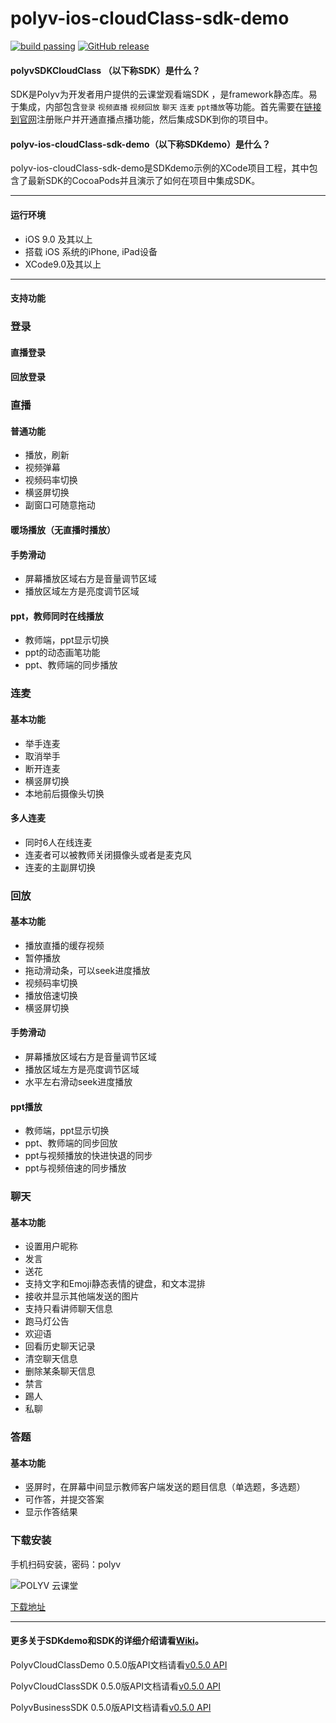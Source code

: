 # polyv-ios-cloudClass-sdk-demo

[![build passing](https://img.shields.io/badge/build-passing-brightgreen.svg)](#)
[![GitHub release](https://img.shields.io/badge/release-v0.5.0-blue.svg)](https://github.com/polyv/polyv-ios-cloudClass-sdk-demo)
#### polyvSDKCloudClass （以下称SDK）是什么？

SDK是Polyv为开发者用户提供的云课堂观看端SDK ，是framework静态库。易于集成，内部包含`登录` `视频直播`  `视频回放`   `聊天`  `连麦` `ppt播放`等功能。首先需要在[链接到官网](www.polyv.net)注册账户并开通直播点播功能，然后集成SDK到你的项目中。
#### polyv-ios-cloudClass-sdk-demo（以下称**SDKdemo**）是什么？
polyv-ios-cloudClass-sdk-demo是SDKdemo示例的XCode项目工程，其中包含了最新SDK的CocoaPods并且演示了如何在项目中集成SDK。
***
#### 运行环境
* iOS 9.0 及其以上
* 搭载 iOS 系统的iPhone, iPad设备
* XCode9.0及其以上
***
#### 支持功能

### 登录

#### 直播登录

#### 回放登录

### 直播
#### 普通功能
- 播放，刷新
- 视频弹幕
- 视频码率切换
- 横竖屏切换
- 副窗口可随意拖动

#### 暖场播放（无直播时播放）

#### 手势滑动
- 屏幕播放区域右方是音量调节区域
- 播放区域左方是亮度调节区域

#### ppt，教师同时在线播放
- 教师端，ppt显示切换
- ppt的动态画笔功能
- ppt、教师端的同步播放

### 连麦
#### 基本功能
- 举手连麦
- 取消举手
- 断开连麦
- 横竖屏切换
- 本地前后摄像头切换

#### 多人连麦
- 同时6人在线连麦
- 连麦者可以被教师关闭摄像头或者是麦克风
- 连麦的主副屏切换

### 回放
#### 基本功能
- 播放直播的缓存视频
- 暂停播放
- 拖动滑动条，可以seek进度播放
- 视频码率切换
- 播放倍速切换
- 横竖屏切换

#### 手势滑动
- 屏幕播放区域右方是音量调节区域
- 播放区域左方是亮度调节区域
- 水平左右滑动seek进度播放

#### ppt播放
- 教师端，ppt显示切换
- ppt、教师端的同步回放
- ppt与视频播放的快进快退的同步
- ppt与视频倍速的同步播放

### 聊天
#### 基本功能
- 设置用户昵称
- 发言
- 送花
- 支持文字和Emoji静态表情的键盘，和文本混排
- 接收并显示其他端发送的图片
- 支持只看讲师聊天信息
- 跑马灯公告
- 欢迎语
- 回看历史聊天记录
- 清空聊天信息
- 删除某条聊天信息
- 禁言
- 踢人
- 私聊

### 答题
#### 基本功能
- 竖屏时，在屏幕中间显示教师客户端发送的题目信息（单选题，多选题）
- 可作答，并提交答案
- 显示作答结果

### 下载安装

手机扫码安装，密码：polyv

![POLYV 云课堂](https://www.pgyer.com/app/qrcode/zrbo)

[下载地址](https://www.pgyer.com/zrbo)


***
#### 更多关于SDKdemo和SDK的详细介绍请看[Wiki](https://github.com/polyv/polyv-ios-cloudClass-sdk-demo/wiki)。

PolyvCloudClassDemo 0.5.0版API文档请看[v0.5.0 API](http://repo.polyv.net/ios/documents/PolyvCloudClassDemo/0.5.0/index.html)

PolyvCloudClassSDK 0.5.0版API文档请看[v0.5.0 API](http://repo.polyv.net/ios/documents/PolyvCloudClassSDK/0.5.0/index.html)

PolyvBusinessSDK 0.5.0版API文档请看[v0.5.0 API](http://repo.polyv.net/ios/documents/PolyvBusinessSDK/0.5.0/index.html)


